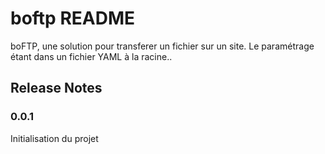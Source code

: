 # boftp README

boFTP, une solution pour transferer un fichier sur un site.
Le paramétrage étant dans un fichier YAML à la racine..

## Release Notes

### 0.0.1

Initialisation du projet

